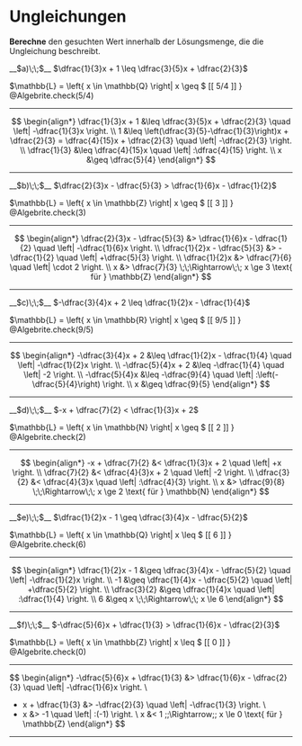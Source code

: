 <!--
version:  0.0.1

language: de

@style
input {
    text-align: center;
}

.flex-container {
    display: flex;
    flex-wrap: wrap;
    align-items: stretch;
    gap: 20px;
}

.flex-child {
    flex: 1;
    min-width: 350px;
    margin-right: 20px;
}

@media (max-width: 400px) {
    .flex-child {
        flex: 100%;
        margin-right: 0;
    }
}
@end

formula: \carry   \textcolor{red}{\scriptsize #1}
formula: \digit   \rlap{\carry{#1}}\phantom{#2}#2
formula: \permil  \text{‰}


import: https://raw.githubusercontent.com/LiaTemplates/Tikz-Jax/main/README.md

script: https://cdn.jsdelivr.net/gh/LiaTemplates/Tikz-Jax@main/dist/index.js

import: https://raw.githubusercontent.com/liaTemplates/algebrite/master/README.md

import: https://raw.githubusercontent.com/LiaTemplates/GGBScript/refs/heads/main/README.md





tags: Bruchrechnung, Mengen, negative Zahlen, Bruchrechnung, mittel, normal, Berechnen

comment: Die Lösungsmenge braucht noch einen Wert, findest du diesen? Achte auf die Mengen und Vorzeichen.

author: Martin Lommatzsch

-->




# Ungleichungen




**Berechne** den gesuchten Wert innerhalb der Lösungsmenge, die die Ungleichung beschreibt.





<section class="flex-container">
<div class="flex-child">
__$a)\;\;$__ $\dfrac{1}{3}x + 1 \leq \dfrac{3}{5}x + \dfrac{2}{3}$ 

<!-- data-solution-button="5"-->
$\mathbb{L} = \left\{ x \in \mathbb{Q} \right| x \geq $   [[  5/4  ]]   $\left.   \right\}$
@Algebrite.check(5/4)
******************
$$
\begin{align*}
\dfrac{1}{3}x + 1 &\leq \dfrac{3}{5}x + \dfrac{2}{3} \quad \left| -\dfrac{1}{3}x \right. \\
1 &\leq \left(\dfrac{3}{5}-\dfrac{1}{3}\right)x + \dfrac{2}{3} = \dfrac{4}{15}x + \dfrac{2}{3} \quad \left| -\dfrac{2}{3} \right. \\
\dfrac{1}{3} &\leq \dfrac{4}{15}x \quad \left| :\dfrac{4}{15} \right. \\
x &\geq \dfrac{5}{4}
\end{align*}
$$
******************
</div>

<div class="flex-child">
__$b)\;\;$__ $\dfrac{2}{3}x - \dfrac{5}{3} > \dfrac{1}{6}x - \dfrac{1}{2}$ 

<!-- data-solution-button="5"-->
$\mathbb{L} = \left\{ x \in \mathbb{Z} \right| x \geq $   [[  3  ]]   $\left.   \right\}$
@Algebrite.check(3)
******************
$$
\begin{align*}
\dfrac{2}{3}x - \dfrac{5}{3} &> \dfrac{1}{6}x - \dfrac{1}{2} \quad \left| -\dfrac{1}{6}x \right. \\
\dfrac{1}{2}x - \dfrac{5}{3} &> -\dfrac{1}{2} \quad \left| +\dfrac{5}{3} \right. \\
\dfrac{1}{2}x &> \dfrac{7}{6} \quad \left| \cdot 2 \right. \\
x &> \dfrac{7}{3} \;\;\Rightarrow\;\; x \ge 3 \text{ für } \mathbb{Z}
\end{align*}
$$
******************
</div>

<div class="flex-child">
__$c)\;\;$__ $-\dfrac{3}{4}x + 2 \leq \dfrac{1}{2}x - \dfrac{1}{4}$ 

<!-- data-solution-button="5"-->
$\mathbb{L} = \left\{ x \in \mathbb{R} \right| x \geq $   [[  9/5  ]]   $\left.   \right\}$
@Algebrite.check(9/5)
******************
$$
\begin{align*}
-\dfrac{3}{4}x + 2 &\leq \dfrac{1}{2}x - \dfrac{1}{4} \quad \left| -\dfrac{1}{2}x \right. \\
-\dfrac{5}{4}x + 2 &\leq -\dfrac{1}{4} \quad \left| -2 \right. \\
-\dfrac{5}{4}x &\leq -\dfrac{9}{4} \quad \left| :\left(-\dfrac{5}{4}\right) \right. \\
x &\geq \dfrac{9}{5}
\end{align*}
$$
******************
</div>

<div class="flex-child">
__$d)\;\;$__ $-x + \dfrac{7}{2} < \dfrac{1}{3}x + 2$ 

<!-- data-solution-button="5"-->
$\mathbb{L} = \left\{ x \in \mathbb{N} \right| x \geq $   [[  2  ]]   $\left.   \right\}$
@Algebrite.check(2)
******************
$$
\begin{align*}
-x + \dfrac{7}{2} &< \dfrac{1}{3}x + 2 \quad \left| +x \right. \\
\dfrac{7}{2} &< \dfrac{4}{3}x + 2 \quad \left| -2 \right. \\
\dfrac{3}{2} &< \dfrac{4}{3}x \quad \left| :\dfrac{4}{3} \right. \\
x &> \dfrac{9}{8} \;\;\Rightarrow\;\; x \ge 2 \text{ für } \mathbb{N}
\end{align*}
$$
******************
</div>

<div class="flex-child">
__$e)\;\;$__ $\dfrac{1}{2}x - 1 \geq \dfrac{3}{4}x - \dfrac{5}{2}$ 

<!-- data-solution-button="5"-->
$\mathbb{L} = \left\{ x \in \mathbb{Q} \right| x \leq $   [[  6  ]]   $\left.   \right\}$
@Algebrite.check(6)
******************
$$
\begin{align*}
\dfrac{1}{2}x - 1 &\geq \dfrac{3}{4}x - \dfrac{5}{2} \quad \left| -\dfrac{1}{2}x \right. \\
-1 &\geq \dfrac{1}{4}x - \dfrac{5}{2} \quad \left| +\dfrac{5}{2} \right. \\
\dfrac{3}{2} &\geq \dfrac{1}{4}x \quad \left| :\dfrac{1}{4} \right. \\
6 &\geq x \;\;\Rightarrow\;\; x \le 6
\end{align*}
$$
******************
</div>

<div class="flex-child">
__$f)\;\;$__ $-\dfrac{5}{6}x + \dfrac{1}{3} > \dfrac{1}{6}x - \dfrac{2}{3}$ 

<!-- data-solution-button="5"-->
$\mathbb{L} = \left\{ x \in \mathbb{Z} \right| x \leq $   [[  0  ]]   $\left.   \right\}$
@Algebrite.check(0)
******************
$$
\begin{align*}
-\dfrac{5}{6}x + \dfrac{1}{3} &> \dfrac{1}{6}x - \dfrac{2}{3} \quad \left| -\dfrac{1}{6}x \right. \\
- x + \dfrac{1}{3} &> -\dfrac{2}{3} \quad \left| -\dfrac{1}{3} \right. \\
- x &> -1 \quad \left| :(-1) \right. \\
x &< 1 \;\;\Rightarrow\;\; x \le 0 \text{ für } \mathbb{Z}
\end{align*}
$$
******************
</div>
</section>










